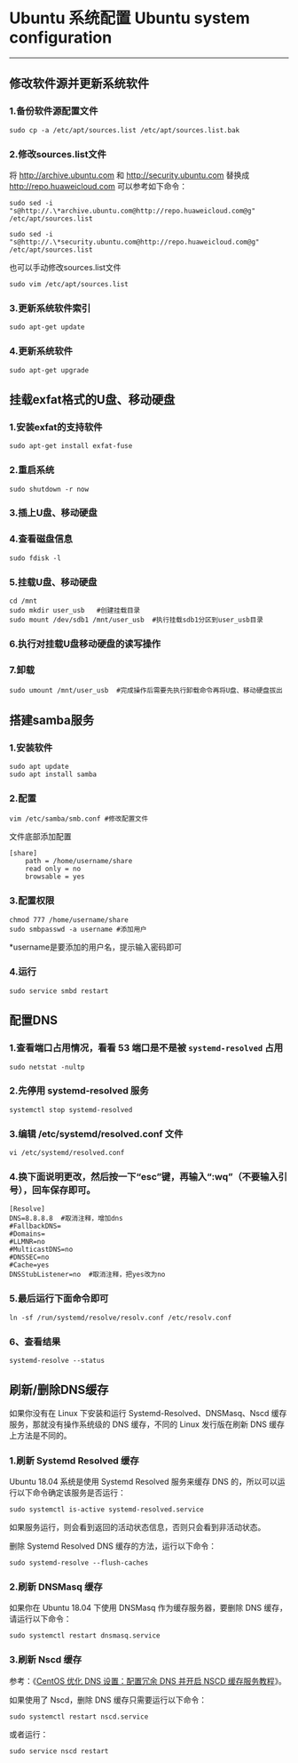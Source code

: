 # Ubuntu 系统配置 Ubuntu system configuration

------

## 修改软件源并更新系统软件

### 1.备份软件源配置文件

```shell
sudo cp -a /etc/apt/sources.list /etc/apt/sources.list.bak
```

### 2.修改sources.list文件

将 http://archive.ubuntu.com 和 http://security.ubuntu.com 替换成 http://repo.huaweicloud.com 可以参考如下命令：

```shell
sudo sed -i "s@http://.\*archive.ubuntu.com@http://repo.huaweicloud.com@g" /etc/apt/sources.list

sudo sed -i "s@http://.\*security.ubuntu.com@http://repo.huaweicloud.com@g" /etc/apt/sources.list
```

也可以手动修改sources.list文件

```shell
sudo vim /etc/apt/sources.list
```

### 3.更新系统软件索引

```shell
sudo apt-get update
```

### 4.更新系统软件

```shell
sudo apt-get upgrade
```

## 挂载exfat格式的U盘、移动硬盘

### 1.安装exfat的支持软件

```shell
sudo apt-get install exfat-fuse
```

### 2.重启系统

```shell
sudo shutdown -r now
```

### 3.插上U盘、移动硬盘

### 4.查看磁盘信息

```shell
sudo fdisk -l 
```

### 5.挂载U盘、移动硬盘

```shell
cd /mnt
sudo mkdir user_usb   #创建挂载目录
sudo mount /dev/sdb1 /mnt/user_usb  #执行挂载sdb1分区到user_usb目录
```

### 6.执行对挂载U盘移动硬盘的读写操作

### 7.卸载

```shell
sudo umount /mnt/user_usb  #完成操作后需要先执行卸载命令再将U盘、移动硬盘拔出
```

## 搭建samba服务

### 1.安装软件

```shell
sudo apt update
sudo apt install samba
```

### 2.配置

```shell
vim /etc/samba/smb.conf #修改配置文件
```

文件底部添加配置

```shell
[share]
    path = /home/username/share
    read only = no
    browsable = yes
```

### 3.配置权限

```shell
chmod 777 /home/username/share
sudo smbpasswd -a username #添加用户
```

\*username是要添加的用户名，提示输入密码即可

### 4.运行

```shell
sudo service smbd restart
```

## 配置DNS

### 1.查看端口占用情况，看看 53 端口是不是被 `systemd-resolved` 占用

```
sudo netstat -nultp
```

### 2.先停用 systemd-resolved 服务

```
systemctl stop systemd-resolved
```

### 3.编辑 /etc/systemd/resolved.conf 文件

```
vi /etc/systemd/resolved.conf
```

### 4.换下面说明更改，然后按一下“esc”键，再输入“:wq”（不要输入引号），回车保存即可。

```
[Resolve]
DNS=8.8.8.8  #取消注释，增加dns
#FallbackDNS=
#Domains=
#LLMNR=no
#MulticastDNS=no
#DNSSEC=no
#Cache=yes
DNSStubListener=no  #取消注释，把yes改为no
```

### 5.最后运行下面命令即可

```
ln -sf /run/systemd/resolve/resolv.conf /etc/resolv.conf
```

### 6、查看结果

```
systemd-resolve --status
```

## 刷新/删除DNS缓存

如果你没有在 Linux 下安装和运行 Systemd-Resolved、DNSMasq、Nscd 缓存服务，那就没有操作系统级的 DNS 缓存，不同的 Linux 发行版在刷新 DNS 缓存上方法是不同的。

### 1.刷新 Systemd Resolved 缓存

Ubuntu 18.04 系统是使用 Systemd Resolved 服务来缓存 DNS 的，所以可以运行以下命令确定该服务是否运行：

```
sudo systemctl is-active systemd-resolved.service
```

如果服务运行，则会看到返回的活动状态信息，否则只会看到非活动状态。

删除 Systemd Resolved DNS 缓存的方法，运行以下命令：

```
sudo systemd-resolve --flush-caches
```

### 2.刷新 DNSMasq 缓存

如果你在 Ubuntu 18.04 下使用 DNSMasq 作为缓存服务器，要删除 DNS 缓存，请运行以下命令：

```
sudo systemctl restart dnsmasq.service
```

### 3.刷新 Nscd 缓存

参考：《[CentOS 优化 DNS 设置：配置冗余 DNS 并开启 NSCD 缓存服务教程](https://oldtang.com/3317.html)》。

如果使用了 Nscd，删除 DNS 缓存只需要运行以下命令：

```
sudo systemctl restart nscd.service
```

或者运行：

```
sudo service nscd restart
```
